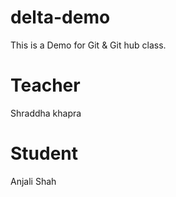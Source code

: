 # delta-demo
This is a Demo for Git &amp; Git hub class.

# Teacher 
Shraddha khapra

# Student 
Anjali Shah 
